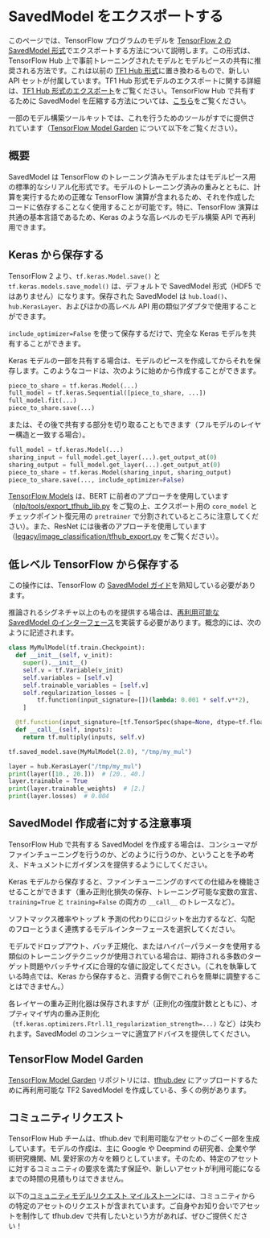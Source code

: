 <!--* freshness: { owner: 'maringeo' reviewed: '2021-10-10' review_interval: '6 months' } *-->

# SavedModel をエクスポートする

このページでは、TensorFlow プログラムのモデルを [TensorFlow 2 の SavedModel 形式](https://www.tensorflow.org/guide/saved_model)でエクスポートする方法について説明します。この形式は、TensorFlow Hub 上で事前トレーニングされたモデルとモデルピースの共有に推奨される方法です。これは以前の [TF1 Hub 形式](tf1_hub_module.md)に置き換わるもので、新しい API セットが付属しています。TF1 Hub 形式モデルのエクスポートに関する詳細は、[TF1 Hub 形式のエクスポート](exporting_hub_format.md)をご覧ください。TensorFlow Hub で共有するために  SavedModel を圧縮する方法については、[こちら](writing_documentation.md#model-specific_asset_content)をご覧ください。

一部のモデル構築ツールキットでは、これを行うためのツールがすでに提供されています（[TensorFlow Model Garden](#tensorflow-model-garden) について以下をご覧ください）。

## 概要

SavedModel は TensorFlow のトレーニング済みモデルまたはモデルピース用の標準的なシリアル化形式です。モデルのトレーニング済みの重みとともに、計算を実行するための正確な TensorFlow 演算が含まれるため、それを作成したコードに依存することなく使用することが可能です。特に、TensorFlow 演算は共通の基本言語であるため、Keras のような高レベルのモデル構築 API で再利用できます。

## Keras から保存する

TensorFlow 2 より、`tf.keras.Model.save()` と `tf.keras.models.save_model()` は、デフォルトで SavedModel 形式（HDF5 ではありません）になります。保存された SavedModel は `hub.load()`、`hub.KerasLayer`、およびほかの高レベル API 用の類似アダプタで使用することができます。

`include_optimizer=False` を使って保存するだけで、完全な Keras モデルを共有することができます。

Keras モデルの一部を共有する場合は、モデルのピースを作成してからそれを保存します。このようなコードは、次のように始めから作成することができます。

```python
piece_to_share = tf.keras.Model(...)
full_model = tf.keras.Sequential([piece_to_share, ...])
full_model.fit(...)
piece_to_share.save(...)
```

または、その後で共有する部分を切り取ることもできます（フルモデルのレイヤー構造と一致する場合）。

```python
full_model = tf.keras.Model(...)
sharing_input = full_model.get_layer(...).get_output_at(0)
sharing_output = full_model.get_layer(...).get_output_at(0)
piece_to_share = tf.keras.Model(sharing_input, sharing_output)
piece_to_share.save(..., include_optimizer=False)
```

[TensorFlow Models](https://github.com/tensorflow/models) は、BERT に前者のアプローチを使用しています（[nlp/tools/export_tfhub_lib.py](https://github.com/tensorflow/models/blob/master/official/nlp/tools/export_tfhub_lib.py) をご覧の上、エクスポート用の `core_model` とチェックポイント復元用の `pretrainer` で分割されているところに注意してください）。また、ResNet には後者のアプローチを使用しています（[legacy/image_classification/tfhub_export.py](https://github.com/tensorflow/models/blob/master/official/legacy/image_classification/resnet/tfhub_export.py) をご覧ください）。

## 低レベル TensorFlow から保存する

この操作には、TensorFlow の [SavedModel ガイド](https://www.tensorflow.org/guide/saved_model)を熟知している必要があります。

推論されるシグネチャ以上のものを提供する場合は、[再利用可能な SavedModel のインターフェース](reusable_saved_models.md)を実装する必要があります。概念的には、次のように記述されます。

```python
class MyMulModel(tf.train.Checkpoint):
  def __init__(self, v_init):
    super().__init__()
    self.v = tf.Variable(v_init)
    self.variables = [self.v]
    self.trainable_variables = [self.v]
    self.regularization_losses = [
        tf.function(input_signature=[])(lambda: 0.001 * self.v**2),
    ]

  @tf.function(input_signature=[tf.TensorSpec(shape=None, dtype=tf.float32)])
  def __call__(self, inputs):
    return tf.multiply(inputs, self.v)

tf.saved_model.save(MyMulModel(2.0), "/tmp/my_mul")

layer = hub.KerasLayer("/tmp/my_mul")
print(layer([10., 20.]))  # [20., 40.]
layer.trainable = True
print(layer.trainable_weights)  # [2.]
print(layer.losses)  # 0.004
```

## SavedModel 作成者に対する注意事項

TensorFlow Hub で共有する SavedModel を作成する場合は、コンシューマがファインチューニングを行うのか、どのように行うのか、ということを予め考え、ドキュメントにガイダンスを提供するようにしてください。

Keras モデルから保存すると、ファインチューニングのすべての仕組みを機能させることができます（重み正則化損失の保存、トレーニング可能な変数の宣言、`training=True` と `training=False` の両方の `__call__` のトレースなど）。

ソフトマックス確率やトップ k 予測の代わりにロジットを出力するなど、勾配のフローとうまく連携するモデルインターフェースを選択してください。

モデルでドロップアウト、バッチ正規化、またはハイパーパラメータを使用する類似のトレーニングテクニックが使用されている場合は、期待される多数のターゲット問題やバッチサイズに合理的な値に設定してください。（これを執筆している時点では、Keras から保存すると、消費する側でこれらを簡単に調整することはできません。）

各レイヤーの重み正則化器は保存されますが（正則化の強度計数とともに）、オプティマイザ内の重み正則化（`tf.keras.optimizers.Ftrl.l1_regularization_strength=...)` など）は失われます。SavedModel のコンシューマに適宜アドバイスを提供してください。

<a name="tensorflow-model-garden"></a>

## TensorFlow Model Garden

[TensorFlow Model Garden](https://github.com/tensorflow/models/tree/master/official) リポジトリには、[tfhub.dev](https://tfhub.dev/) にアップロードするために再利用可能な TF2 SavedModel を作成している、多くの例があります。

## コミュニティリクエスト

TensorFlow Hub チームは、tfhub.dev で利用可能なアセットのごく一部を生成しています。モデルの作成は、主に Google や Deepmind の研究者、企業や学術研究機関、ML 愛好家の方々を頼りとしています。そのため、特定のアセットに対するコミュニティの要求を満たす保証や、新しいアセットが利用可能になるまでの時間の見積もりはできません。

以下の[コミュニティモデルリクエスト マイルストーン](https://github.com/tensorflow/hub/milestone/1)には、コミュニティからの特定のアセットのリクエストが含まれています。ご自身やお知り合いでアセットを制作して tfhub.dev で共有したいという方があれば、ぜひご提供ください！

